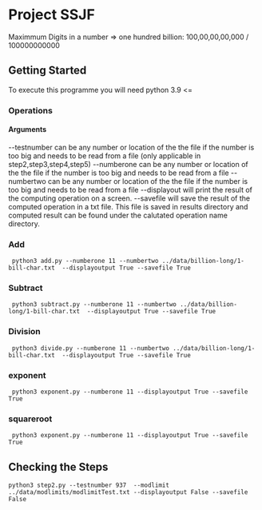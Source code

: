 # Project SSJF

Maximmum Digits in a number => one hundred billion: 100,00,00,00,000 / 100000000000

## Getting Started

To execute this programme you will need python 3.9 <=

### Operations

#### Arguments

--testnumber can be any number or location of the the file if the number is too big and needs to be read from a file (only applicable in step2,step3,step4,step5)
--numberone can be any number or location of the the file if the number is too big and needs to be read from a file
--numbertwo can be any number or location of the the file if the number is too big and needs to be read from a file
--displayout will print the result of the computing operation on a screen.
--savefile will save the result of the computed operation in a txt file. This file is saved in results directory and computed result can be found under the calutated operation name directory.

### Add

```
 python3 add.py --numberone 11 --numbertwo ../data/billion-long/1-bill-char.txt  --displayoutput True --savefile True
```

### Subtract

```
 python3 subtract.py --numberone 11 --numbertwo ../data/billion-long/1-bill-char.txt  --displayoutput True --savefile True
```

### Division

```
 python3 divide.py --numberone 11 --numbertwo ../data/billion-long/1-bill-char.txt  --displayoutput True --savefile True
```

### exponent

```
 python3 exponent.py --numberone 11 --displayoutput True --savefile True
```

### squareroot

```
 python3 exponent.py --numberone 11 --displayoutput True --savefile True
```

## Checking the Steps

```
python3 step2.py --testnumber 937  --modlimit ../data/modlimits/modlimitTest.txt --displayoutput False --savefile False
```
